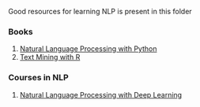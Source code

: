 Good resources for learning NLP is present in this folder

### Books ###
1. [Natural Language Processing with Python](http://www.nltk.org/book/)
2. [Text Mining with R](http://www.nltk.org/book/)

### Courses in NLP ###
1. [Natural Language Processing with Deep Learning](https://www.youtube.com/playlist?list=PL3FW7Lu3i5Jsnh1rnUwq_TcylNr7EkRe6)
